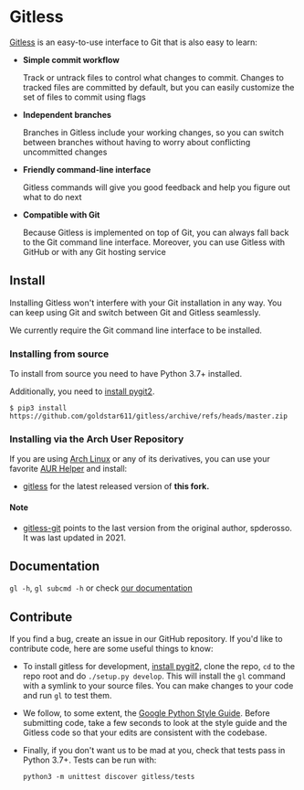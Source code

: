 Gitless
=======

[Gitless](https://goldstar611.github.io/gitless/ "The Gitless website") is an easy-to-use interface to Git that is also easy to learn:

- **Simple commit workflow**

    Track or untrack files to control what changes to commit. Changes to tracked files are committed by default, but you can easily customize the set of files to commit using flags
- **Independent branches**

    Branches in Gitless include your working changes, so you can switch between branches without having to worry about conflicting uncommitted changes
- **Friendly command-line interface**

    Gitless commands will give you good feedback and help you figure out what to do next
- **Compatible with Git**

    Because Gitless is implemented on top of Git, you can always fall back to the Git command line interface. Moreover, you can use Gitless with GitHub or with any Git hosting service


Install
-------

Installing Gitless won't interfere with your Git installation in any
way. You can keep using Git and switch between Git and Gitless seamlessly.

We currently require the Git command line interface to be installed.

### Installing from source

To install from source you need to have Python 3.7+ installed.

Additionally, you need to [install pygit2](
http://www.pygit2.org/install.html "pygit2 install").

    $ pip3 install https://github.com/goldstar611/gitless/archive/refs/heads/master.zip

### Installing via the Arch User Repository

If you are using [Arch Linux](https://www.archlinux.org/) or any of
its derivatives, you can use your favorite
[AUR Helper](https://wiki.archlinux.org/index.php/AUR_helpers) and install:
- [gitless](https://aur.archlinux.org/packages/gitless/) for the latest
  released version of **this fork.**
#### Note
- [gitless-git](https://aur.archlinux.org/packages/gitless-git/) points to the 
  last version from the original author, spderosso. It was last updated in 2021.

Documentation
-------------

`gl -h`, `gl subcmd -h` or check
[our documentation](https://goldstar611.github.io/gitless/ "Gitless website")


Contribute
----------

If you find a bug, create an issue in our
GitHub repository. If you'd like to contribute
code, here are some useful things to know:

- To install gitless for development, [install pygit2](
  http://www.pygit2.org/install.html "pygit2 install"), clone the repo,
  `cd` to the repo root and do `./setup.py develop`. This will install
  the `gl` command with a symlink to your source files. You can make
  changes to your code and run `gl` to test them.
- We follow, to some extent, the [Google Python Style Guide](
    https://google.github.io/styleguide/pyguide.html
    "Google Python Style Guide").
Before submitting code, take a few seconds to look at the style guide and the
Gitless code so that your edits are consistent with the codebase.

- Finally, if you don't want us to
be mad at you, check that tests pass in Python 3.7+. Tests can be run with:
  ```
  python3 -m unittest discover gitless/tests
  ```
